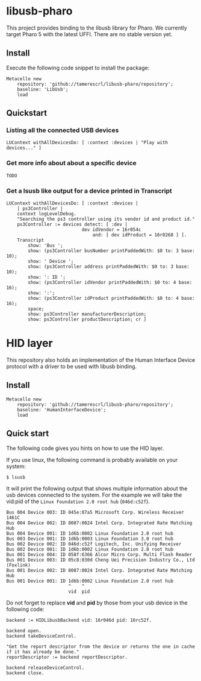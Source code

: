 # libusb-pharo

This project provides binding to the libusb library for Pharo. We currently target Pharo 5 with the latest UFFI. There are no stable version yet.

## Install

Execute the following code snippet to install the package:

~~~
Metacello new
    repository: 'github://tamerescrl/libusb-pharo/repository';
    baseline: 'LibUsb';
    load
~~~


## Quickstart

### Listing all the connected USB devices
```
LUContext withAllDevicesDo: [ :context :devices | "Play with devices..." ]
```

### Get more info about about a specific device

`TODO`

### Get a lsusb like output for a device printed in Transcript
```
LUContext withAllDevicesDo: [ :context :devices |
    | ps3Controller |
    context logLevelDebug.
    "Searching the ps3 controller using its vendor id and product id."
    ps3Controller := devices detect: [ :dev |
                            dev idVendor = 16r054c
                                and: [ dev idProduct = 16r0268 ] ].
    Transcript
        show: 'Bus ';
        show: (ps3Controller busNumber printPaddedWith: $0 to: 3 base: 10);
        show: ' Device ';
        show: (ps3Controller address printPaddedWith: $0 to: 3 base: 10);
        show: ': ID ';
        show: (ps3Controller idVendor printPaddedWith: $0 to: 4 base: 16);
        show: ':';
        show: (ps3Controller idProduct printPaddedWith: $0 to: 4 base: 16);
        space;
        show: ps3Controller manufacturerDescription;
        show: ps3Controller productDescription; cr ]
```

# HID layer
This repository also holds an implementation of the Human Interface Device protocol with a driver to be used with libusb binding.

## Install
```
Metacello new
    repository: 'github://tamerescrl/libusb-pharo/repository';
    baseline: 'HumanInterfaceDevice';
    load

```

## Quick start
The following code gives you hints on how to use the HID layer.

If you use linux, the following command is probably available on your system:
```
$ lsusb
```

It will print the following output that shows multiple information about the
usb devices connected to the system. For the example we will take the vid:pid
of the `Linux Foundation 2.0 root hub` (`046d:c52f`).

```
Bus 004 Device 003: ID 045e:07a5 Microsoft Corp. Wireless Receiver 1461C
Bus 004 Device 002: ID 8087:0024 Intel Corp. Integrated Rate Matching Hub
Bus 004 Device 001: ID 1d6b:0002 Linux Foundation 2.0 root hub
Bus 003 Device 001: ID 1d6b:0003 Linux Foundation 3.0 root hub
Bus 002 Device 002: ID 046d:c52f Logitech, Inc. Unifying Receiver
Bus 002 Device 001: ID 1d6b:0002 Linux Foundation 2.0 root hub
Bus 001 Device 004: ID 058f:6366 Alcor Micro Corp. Multi Flash Reader
Bus 001 Device 003: ID 05c8:030d Cheng Uei Precision Industry Co., Ltd (Foxlink) 
Bus 001 Device 002: ID 8087:0024 Intel Corp. Integrated Rate Matching Hub
Bus 001 Device 001: ID 1d6b:0002 Linux Foundation 2.0 root hub
                       ^    ^
                       vid  pid
```

Do not forget to replace **vid** and **pid** by those from your usb device in the following code: 

```
backend := HIDLibusbBackend vid: 16r046d pid: 16rc52f.

backend open.
backend takeDeviceControl.

"Get the report descriptor from the device or returns the one in cache if it has already be done."
reportDescriptor := backend reportDescriptor.

backend releaseDeviceControl.
backend close.
```
